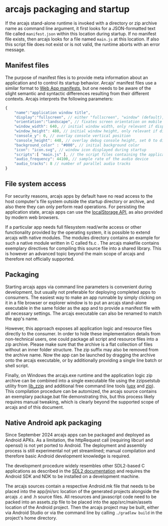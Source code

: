 # arcajs packaging and startup

If the arcajs stand-alone runtime is invoked with a directory or zip archive
name as command line argument, it first looks for a JSON-formatted text file
called `manifest.json` within this location during startup. If no manifest file
exists, then arcajs looks for a file named `main.js` at this location. If also
this script file does not exist or is not valid, the runtime aborts with an
error message.

## Manifest files

The purpose of manifest files is to provide meta information about an
application and to control its startup behavior. Arcajs' manifest files use a
similar format to
[Web App manifests](https://developer.mozilla.org/docs/Web/Manifest), but
one needs to be aware of the slight semantic and syntactic differences resulting
from their different contexts. Arcajs interprets the following parameters:

```javascript
{
	"name":"application window title",
	"display":"fullscreen", // either "fullscreen", "window" (default), or "resizable"
	"orientation":"landscape", // fixates screen orientation on mobile platforms. Either "any" (default), "landscape", or "portrait"
	"window_width": 640, // initial window width, only relevant if display is "window" or "resizable"
	"window_height": 480, // initial window height, only relevant if display is "window" or "resizable"
	"console_y": 0, // overlay console vertical position
	"console_height": 448, // overlay debug console height, set 0 to disable
	"background_color" : "#000", // initial background color
	"icon": "icon.svg", // window icon displayed during startup
	"scripts":[ "main.js" ], // the script files containing the application logic
	"audio_frequency": 44100, // sample rate of the audio device
	"audio_tracks": 8 // number of parallel audio tracks
}
```

## File system access

For security reasons, arcajs apps by default have no read access to the host 
computer's file system outside the startup directory or archive, and also there
they can only perform read operations. For persisting the application state,
arcajs apps can use the [localStorage API](https://developer.mozilla.org/docs/Web/API/Window/localStorage),
as also provided by modern web browsers.

If a particular app needs full filesystem read/write access or other functionality
provided by the operating system, it is possible to extend arcajs with native
modules. The modules directory contains an example for such a native module written
in C called fs.c . The arcajs makefile contains exemplary directives for
compiling this source file into a shared library. This is however an advanced
topic beyond the main scope of arcajs and therefore not officially supported.

## Packaging

Starting arcajs apps via command line parameters is convenient during
development, but usually not preferable for deploying completed apps to
consumers. The easiest way to make an app runnable by simply clicking on it in a
file browser or explorer window is to put an arcajs stand-alone executable in
the same folder as the app and to provide a manifest file with all necessary
settings. The arcajs executable can also be renamed to match the app's name.

However, this approach exposes all application logic and resource files
directly to the consumer. In order to hide these implementation details from
non-technical users, one could package all script and resource files into a zip
archive. Please make sure that the archive is a flat collection of files without
an inner folder structure. The zip suffix may also be removed from the archive
name. Now the app can be launched by dragging the archive onto the arcajs
executable, or by additionally providing a single line batch or shell script.

Finally, on Windows the arcajs.exe runtime and the application logic zip archive
can be combined into a single executable file using the zzipsetstub utility from
[lib_zzip](https://github.com/xriss/gamecake/blob/master/lib_zzip/test/zzipsetstub.c)
and additional free command line tools ([upx](https://upx.github.io/) and
[zip](http://http://infozip.sourceforge.net/)). This compilation procedure
can be automized, the arcajs source contains an exemplary package.bat file
demonstrating this, but this process likely requires manual tweaking, which is
clearly beyond the supported scope of arcajs and of this document.

## Native Android apk packaging

Since September 2024 arcajs apps can be packaged and deployed as Android APKs. As a
limitation, the httpRequest call (requiring libcurl and openssl) is not yet ported
to Android. The deployment and assembly process is still experimental not yet
streamlined; manual compilation and therefore basic Android development knowledge is
required.

The development procedure widely resembles other SDL2-based C applications as
described in the [SDL2 documentation](https://wiki.libsdl.org/SDL2/README/android)
and requires the Android SDK and NDK to be installed on a development machine.

The arcajs sources contain a respective Android.mk file that needs to be placed
into the app/jni/src location of the generated projects alongside the arcajs .c and
.h source files. All resources and javascript code need to be packed into an
assets.zip file to be placed into the app/src/main/assets location of the Android
project. Then the arcajs project may be built, either via Android Studio or via
the command line by calling `./gradlew build` in the project's home directory.
